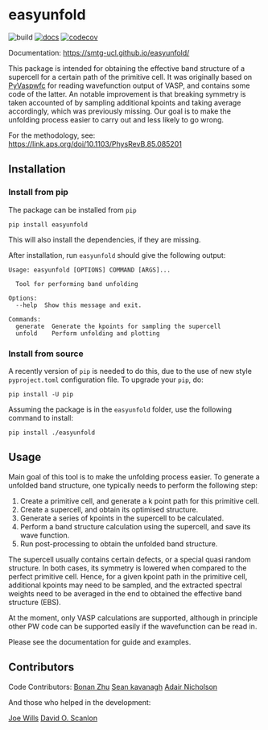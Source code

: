 # easyunfold


![build](https://github.com/SMTG-UCL/easyunfold/actions/workflows/ci.yaml/badge.svg)
[![docs](https://github.com/SMTG-UCL/easyunfold/actions/workflows/docs.yaml/badge.svg)](https://smtg-ucl.github.io/easyunfold/)
[![codecov](https://codecov.io/gh/SMTG-UCL/easyunfold/branch/dev/graph/badge.svg?token=XLLWWU5UM2)](https://codecov.io/gh/SMTG-UCL/easyunfold)


Documentation: https://smtg-ucl.github.io/easyunfold/

This package is intended for obtaining the effective band structure of a supercell for a certain path of the primitive cell.
It was originally based on [PyVaspwfc](https://github.com/QijingZheng/VaspBandUnfolding) for reading wavefunction output of VASP, and contains some code of the latter.
An notable improvement is that breaking symmetry is taken accounted of by sampling additional kpoints and taking average accordingly, which was previously missing.
Our goal is to make the unfolding process easier to carry out and less likely to go wrong.

For the methodology, see: https://link.aps.org/doi/10.1103/PhysRevB.85.085201

## Installation

### Install from pip

The package can be installed from `pip`

```
pip install easyunfold
```

This will also install the dependencies, if they are missing.

After installation, run `easyunfold` should give the following output:

```
Usage: easyunfold [OPTIONS] COMMAND [ARGS]...

  Tool for performing band unfolding

Options:
  --help  Show this message and exit.

Commands:
  generate  Generate the kpoints for sampling the supercell
  unfold    Perform unfolding and plotting
```

### Install from source
A recently version of `pip` is needed to do this, due to the use of new style `pyproject.toml` configuration file.
To upgrade your `pip`, do:

```
pip install -U pip
```

Assuming the package is in the `easyunfold` folder, use the following command to install:

```
pip install ./easyunfold
```


## Usage

Main goal of this tool is to make the unfolding process easier.
To generate a unfolded band structure, one typically needs to perform the following step:

1. Create a primitive cell, and generate a k point path for this primitive cell.
2. Create a supercell, and obtain its optimised structure.
3. Generate a series of kpoints in the supercell to be calculated.
4. Perform a band structure calculation using the supercell, and save its wave function.
5. Run post-processing to obtain the unfolded band structure.

The supercell usually contains certain defects, or a special quasi random structure.
In both cases, its symmetry is lowered when compared to the perfect primitive cell.
Hence, for a given kpoint path in the primitive cell, additional kpoints may need to be sampled, and the extracted spectral weights need to be averaged in the end to obtained the effective band structure (EBS).

At the moment, only VASP calculations are supported, although in principle other PW code can be supported easily if the wavefunction can be read in.

Please see the documentation for guide and examples.

## Contributors

Code Contributors:
  [Bonan Zhu](https://github.com/zhubonan)
  [Sean kavanagh](https://github.com/kavanase)
  [Adair Nicholson](https://github.com/https://github.com/adair-nicolson)

And those who helped in the development:

  [Joe Wills](https://github.com/joebesity)
  [David O. Scanlon](http://davidscanlon.com/?page_id=5)
